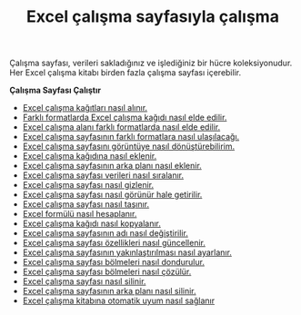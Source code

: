 ﻿---
title: Excel çalışma sayfasıyla çalışma
second_title: Documen
linktitle: Çalışma sayfası
type: docs
url: /tr/worksheets/
aliases: [/working-with-worksheets/]
keywords: Working with worksheet on an Excel workbook
description: Aspose.Cells Cloud REST API, Excel çalışma kitabındaki çalışma sayfasıyla çalışmayı destekler. SDK, çeşitli geliştirme dillerini destekler. Bunlar arasında Android, C#, Go, Java, NodeJS, Perl, PHP, Python, Ruby ve Swift bulunur.
weight: 100
kwords: Excel, Office Bulut, REST API, Elektronik Tablo, PDF, CSV, Json, Markdown, Excel çalışma sayfasıyla çalışma.
---
Çalışma sayfası, verileri sakladığınız ve işlediğiniz bir hücre koleksiyonudur. Her Excel çalışma kitabı birden fazla çalışma sayfası içerebilir.

**Çalışma Sayfası Çalıştır**

- [Excel çalışma kağıtları nasıl alınır.](/cells/tr/worksheets/get-all/)
- [Farklı formatlarda Excel çalışma kağıdı nasıl elde edilir.](/cells/tr/worksheets/get/)
- [Excel çalışma alanı farklı formatlarda nasıl elde edilir.](/cells/tr/worksheets/area-to-different-formats/)
- [Excel çalışma sayfasının farklı formatlara nasıl ulaşılacağı.](/cells/tr/get-worksheet-for-page-index/)
- [Excel çalışma sayfasını görüntüye nasıl dönüştürebilirim.](/cells/tr/worksheets/to-image/)
- [Excel çalışma kağıdına nasıl eklenir.](/cells/tr/worksheets/add/)
- [Excel çalışma sayfasının arka planı nasıl eklenir.](/cells/tr/worksheets/background/add/)
- [Excel çalışma sayfası verileri nasıl sıralanır.](/cells/tr/worksheets/sort-data/)
- [Excel çalışma sayfası nasıl gizlenir.](/cells/tr/worksheets/hide/)
- [Excel çalışma sayfası nasıl görünür hale getirilir.](/cells/tr/worksheets/unhide/)
- [Excel çalışma sayfası nasıl taşınır.](/cells/tr/worksheets/move/)
- [Excel formülü nasıl hesaplanır.](/cells/tr/worksheets/calculate-formula/)
- [Excel çalışma kağıdı nasıl kopyalanır.](/cells/tr/worksheets/copy/)
- [Excel çalışma sayfasının adı nasıl değiştirilir.](/cells/tr/worksheets/rename/)
- [Excel çalışma sayfası özellikleri nasıl güncellenir.](/cells/tr/worksheets/update-properties/)
- [Excel çalışma sayfasının yakınlaştırılması nasıl ayarlanır.](/cells/tr/worksheets/zoom/)
- [Excel çalışma sayfası bölmeleri nasıl dondurulur.](/cells/tr/worksheets/freeze-panes/)
- [Excel çalışma sayfası bölmeleri nasıl çözülür.](/cells/tr/worksheets/unfreeze-panes/)
- [Excel çalışma sayfası nasıl silinir.](/cells/tr/worksheets/delete/)
- [Excel çalışma sayfasının arka planı nasıl silinir.](/cells/tr/worksheets/background/delete/)
- [Excel çalışma kitabına otomatik uyum nasıl sağlanır](/cells/tr/worksheets/autofit/)

